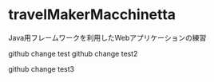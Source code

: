 # travelMakerMacchinetta
Java用フレームワークを利用したWebアプリケーションの練習

github change test
github change test2

github change test3
